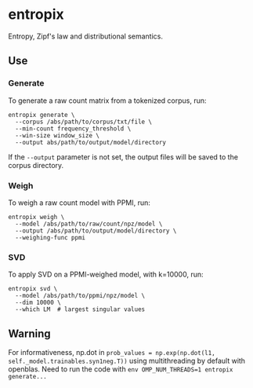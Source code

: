 # entropix
Entropy, Zipf's law and distributional semantics.

## Use

### Generate
To generate a raw count matrix from a tokenized corpus, run:
```
entropix generate \
  --corpus /abs/path/to/corpus/txt/file \
  --min-count frequency_threshold \
  --win-size window_size \
  --output abs/path/to/output/model/directory
```

If the `--output` parameter is not set, the output files will be saved to the corpus directory.

### Weigh
To weigh a raw count model with PPMI, run:
```
entropix weigh \
  --model /abs/path/to/raw/count/npz/model \
  --output /abs/path/to/output/model/directory \
  --weighing-func ppmi
```

### SVD
To apply SVD on a PPMI-weighed model, with k=10000, run:
```
entropix svd \
  --model /abs/path/to/ppmi/npz/model \
  --dim 10000 \
  --which LM  # largest singular values
```

## Warning
For informativeness, np.dot in `prob_values = np.exp(np.dot(l1, self._model.trainables.syn1neg.T))` using multithreading by default with openblas. Need to run the code with `env OMP_NUM_THREADS=1 entropix generate...`
